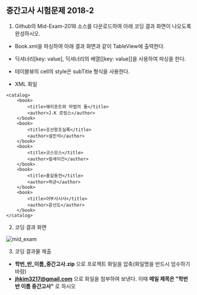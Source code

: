 
<H2> 중간고사 시험문제 2018-2 </H2>

1. Github의 Mid-Exam-2018 소스를 다운로드하여 아래 코딩 결과 화면이 나오도록 완성하시오. 

- Book.xml을 파싱하여 아래 결과 화면과 같이 TableView에 출력한다.

- 딕셔너리[key: value], 딕셔너리의 배열[[key: value]]을 사용하여 파싱을 한다.

- 테이블뷰의 cell의 style은 subTitle 형식을 사용한다.
- XML 화일 
```
<catalog>
    <book>
        <title>해리포트와 마법의 돌</title>
        <author>J.K 로링스</author>
    </book>
    <book>
        <title>조선왕조실록</title>
        <author>설민석</author>
    </book>
    <book>
        <title>코스모스</title>
        <author>칼세이건</author>
    </book>
    <book>
        <title>홍길동전</title>
        <author>허균</author>
    </book>
    <book>
        <title>어부사시사</title>
        <author>윤선도</author>    
    </book>
</catalog>
```

2. 코딩 결과 화면

![mid_exam](https://user-images.githubusercontent.com/1857075/47420331-21282200-d7b9-11e8-9a16-db2a43d8f3bd.jpg)


3. 코딩 결과물 제출
- **학번_반_이름_중간고사.zip** 으로 프로젝트 화일을 압축(화일명을 반드시 엄수하기 바람)
- **jhkim3217@gmail.com** 으로 화일을 첨부하여 보낸다. 이때 **메일 제목은 "학번 반 이름 중간고사"** 로 하시오


